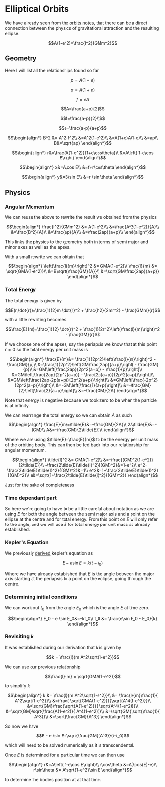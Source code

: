 # Elliptical Orbits

We have already seen from the [orbits notes](./Orbits.md), that there can be a direct connection between the physics of gravitational attraction and the resulting ellipse.

```math
A(1-e^2)=\frac{l^2}{GMm^2}
```

## Geometry

Here I will list all the relationships found so far

```math
p=A(1-e)
```

```math
a=A(1+e)
```

```math
f=eA
```

```math
A=\frac{a+p}{2}
```

```math
f=\frac{a-p}{2}\\
```

```math
e=\frac{a-p}{a+p}
```

```math
\begin{align*}
B^2 &= A^2-f^2\\
&=A^2(1-e^2)\\
&=A(1+e)A(1-e)\\
&=ap\\
B&=\sqrt{ap}
\end{align*}
```

```math
\begin{align*}
r&=\frac{A(1-e^2)}{1+e\cos\theta}\\
&=A\left( 1-e\cos E\right)
\end{align*}
```

```math
\begin{align*}
x&=A\cos E\\
&=f+r\cos\theta
\end{align*}
```

```math
\begin{align*}
y&=B\sin E\\
&=r \sin \theta
\end{align*}
```

## Physics

### Angular Momentum

We can reuse the above to rewrite the result we obtained from the physics

```math
\begin{align*}
\frac{l^2}{GMm^2} &= A(1-e^2)\\
&=\frac{A^2(1-e^2)}{A}\\
&=\frac{B^2}{A}\\
&=\frac{ap}{A}\\
&=\frac{2ap}{a+p}\\
\end{align*}
```

This links the physics to the geometry both in terms of semi major and minor axes as well as the apses.

With a small rewrite we can obtain that

```math
\begin{align*}
\left(\frac{l}{m}\right)^2 &= GMA(1-e^2)\\
\frac{l}{m} &= \sqrt{GMA(1-e^2)}\\
&=B\sqrt{\frac{GM}{A}}\\
&=\sqrt{GM\frac{2ap}{a+p}}
\end{align*}
```

### Total Energy

The total energy is given by

```math
E(r,\dot{r})=\frac{1}{2}m \dot{r}^2 +  \frac{l^2}{2mr^2} - \frac{GMm}{r}
```

with a little rewriting becomes

```math
\frac{E}{m}=\frac{1}{2} \dot{r}^2 +  \frac{1}{2r^2}\left(\frac{l}{m}\right)^2 - \frac{GM}{r}
```

If we choose one of the apses, say the periapsis we know that at this point $\dot{r}=0$ so the total energy per unit mass is

```math
\begin{align*}
\frac{E}{m}&= \frac{1}{2p^2}\left(\frac{l}{m}\right)^2 - \frac{GM}{p}\\
&=\frac{1}{2p^2}\left(GM\frac{2ap}{a+p}\right) - \frac{GM}{p}\\
&=GM\left[\frac{2ap}{2p^2(a+p)} - \frac{1}{p}\right]\\
&=GM\left[\frac{2ap}{2p^2(a+p)} - \frac{2p(a+p)}{2p^2(a+p)}\right]\\
&=GM\left[\frac{2ap-2p(a+p)}{2p^2(a+p)}\right]\\
&=GM\left[\frac{-2p^2}{2p^2(a+p)}\right]\\
&=-GM\left[\frac{1}{a+p}\right]\\
&=-\frac{GM}{2}\left[\frac{2}{a+p}\right]\\
&=-\frac{GM}{2A}
\end{align*}
```

Note that energy is negative because we took zero to be when the particle is at infinity.

We can rearrange the total energy so we can obtain $A$ as such

```math
\begin{align*}
\frac{E}{m}=\tilde{E}&=-\frac{GM}{2A}\\
2A\tilde{E}&=-{GM}\\
A&=-\frac{GM}{2\tilde{E}}\\
\end{align*}
```

Where we are using $\tilde{E}=\frac{E}{m}$ to be the energy per unit mass of the orbiting body. This can then be fed back into our relationship for angular momentum.

```math
\begin{align*}
\tilde{l}^2 &= GMA(1-e^2)\\
&=-\frac{(GM)^2(1-e^2)}{2\tilde{E}}\\
-\frac{2\tilde{E}\tilde{l}^2}{(GM)^2}&=1-e^2\\
e^2-\frac{2\tilde{E}\tilde{l}^2}{(GM)^2}&=1\\
e^2&=1+\frac{2\tilde{E}\tilde{l}^2}{(GM)^2}\\
e&=\sqrt{1+\frac{2\tilde{E}\tilde{l}^2}{(GM)^2}}
\end{align*}
```

Just for the sake of completeness

### Time dependant part

So here we're going to have to be a little careful about notation as we are using $E$ for both the angle between the semi major axis and a point on the ellipse at the centre and for total energy. From this point on $E$ will only refer to the angle, and we will use $\tilde{E}$ for total energy per unit mass as already established.

### Kepler's Equation

We previously [derived](KeplersEquation.md) kepler's equation as

```math
E - e \sin E=k(t-t_0)
```

Where we have already established that $E$ is the angle between the major axis starting at the periapsis to a point on the eclipse, going through the centre.

### Determining initial conditions

We can work out $t_0$ from the angle $E_0$ which is the angle $E$ at time zero.

```math
\begin{align*}
E_0 - e \sin E_0&=-kt_0\\
t_0 &= \frac{e\sin E_0 - E_0}{k}
\end{align*}
```

### Revisiting $k$

It was established during our derivation that $k$ is given by

```math
k = \frac{l}{m A^2\sqrt{1-e^2}}
```

We can use our previous relationship

```math
\frac{l}{m} = \sqrt{GMA(1-e^2)}
```

to simplify $k$

```math
\begin{align*}
k &= \frac{l}{m A^2\sqrt{1-e^2}}\\
&= \frac{l}{m}\frac{1}{ A^2\sqrt{1-e^2}}\\
&=\frac{ \sqrt{GMA(1-e^2)}}{\sqrt{A^4(1-e^2)}}\\
&=\sqrt{GM}\frac{\sqrt{A(1-e^2)}}{ \sqrt{A^4(1-e^2)}}\\
&=\sqrt{GM}\sqrt{\frac{A(1-e^2)}{ A^4(1-e^2)}}\\
&=\sqrt{GM}\sqrt{\frac{1}{ A^3}}\\
&=\sqrt{\frac{GM}{A^3}}
\end{align*}
```

So now we have

```math
E - e \sin E=\sqrt{\frac{GM}{A^3}}(t-t_0)
```

which will need to be solved numerically as it is transcendental.

Once $E$ is determined for a particular time we can then use

```math
\begin{align*}
r&=A\left( 1-e\cos E\right)\\
r\cos\theta &=A(\cos(E)-e)\\
r\sin\theta &= A\sqrt{1-e^2}\sin E
\end{align*}
```

to determine the bodies position at at that time.
